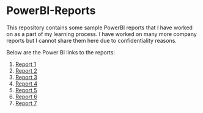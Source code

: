# PowerBI-Reports

This repository contains some sample PowerBI reports that I have worked on as a part of my learning process. I have worked on many more company reports but I cannot share them here due to confidentiality reasons.

Below are the Power BI links to the reports:

1. [Report 1](https://app.powerbi.com/groups/me/reports/8b04bff3-a0f3-48ce-a1cd-01ce7704f9dd/ReportSection?experience=power-bi)
2. [Report 2](https://app.powerbi.com/groups/me/reports/49b85410-148e-4c62-9747-16b9ebb7118a/ReportSection?experience=power-bi)
3. [Report 3](https://app.powerbi.com/groups/me/reports/c22a22a8-35d0-4053-aab6-d52a2711032e/ReportSection?experience=power-bi)
4. [Report 4](https://app.powerbi.com/groups/me/reports/6bc959ed-1c2d-45b3-85ed-ab7d3daf4f92/ReportSectionb99c692148c730006ab0?experience=power-bi)
5. [Report 5](https://app.powerbi.com/groups/me/reports/70110450-fb04-4197-9b4e-87091ff0279f/ReportSection?experience=power-bi)
6. [Report 6](https://app.powerbi.com/groups/me/reports/740af971-df9a-4d6b-b734-f6e25742bc0a/ReportSection?experience=power-bi)
7. [Report 7](https://app.powerbi.com/groups/me/reports/57df78c0-5059-438c-9e90-c38ba8c2a727/ReportSection?experience=power-bi)
